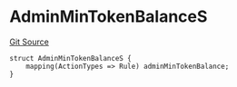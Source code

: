 # AdminMinTokenBalanceS
[Git Source](https://github.com/thrackle-io/tron/blob/502533a6ffb2af342c0e88aaf7562842e91b57b1/src/client/token/handler/diamond/RuleStorage.sol)


```solidity
struct AdminMinTokenBalanceS {
    mapping(ActionTypes => Rule) adminMinTokenBalance;
}
```

